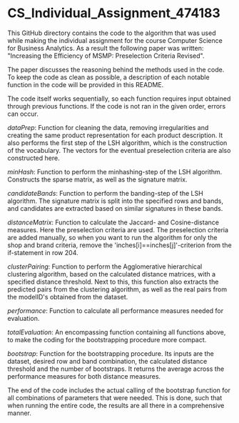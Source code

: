 # CS_Individual_Assignment_474183
This GitHub directory contains the code to the algorithm that was used while making the individual assignment for the course Computer Science for Business Analytics. 
As a result the following paper was written: "Increasing the Efficiency of MSMP: Preselection Criteria Revised". 

The paper discusses the reasoning behind the methods used in the code.
To keep the code as clean as possible, a description of each notable function in the code will be provided in this README.

The code itself works sequentially, so each function requires input obtained through previous functions. If the code is not ran in the given order, errors can occur.

_dataPrep_: Function for cleaning the data, removing irregularities and creating the same product representation for each product description. It also performs the first step of the LSH algorithm, which is the construction of the vocabulary. The vectors for the eventual preselection criteria are also constructed here.

_minHash_: Function to perform the minhashing-step of the LSH algorithm. Constructs the sparse matrix, as well as the signature matrix. 

_candidateBands_: Function to perform the banding-step of the LSH algorithm. The signature matrix is split into the specified rows and bands, and candidates are extracted based on similar signatures in these bands.

_distanceMatrix_: Function to calculate the Jaccard- and Cosine-distance measures. Here the preselection criteria are used. The preselection criteria are added manually, so when you want to run the algorithm for only the shop and brand criteria, remove the 'inches[i]==inches[j]'-criterion from the if-statement in row 204.

_clusterPairing_: Function to perform the Agglomerative hierarchical clustering algorithm, based on the calculated distance matrices, with a specified distance threshold. Next to this, this function also extracts the predicted pairs from the clustering algorithm, as well as the real pairs from the modelID's obtained from the dataset.

_performance_: Function to calculate all performance measures needed for evaluation.

_totalEvaluation_: An encompassing function containing all functions above, to make the coding for the bootstrapping procedure more compact.

_bootstrap_: Function for the bootstrapping procedure. Its inputs are the dataset, desired row and band combination, the calculated distance threshold and the number of bootstraps. It returns the average across the performance measures for both distance measures.

The end of the code includes the actual calling of the bootstrap function for all combinations of parameters that were needed. 
This is done, such that when running the entire code, the results are all there in a comprehensive manner.
